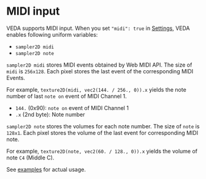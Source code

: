 # MIDI input

VEDA supports MIDI input.
When you set `"midi": true` in [Settings](/settings), VEDA enables following uniform variables:

- `sampler2D midi`
- `sampler2D note`

`sampler2D midi` stores MIDI events obtained by Web MIDI API. The size of `midi` is `256x128`. Each pixel stores the last event of the corresponding MIDI Events.

For example, `texture2D(midi, vec2(144. / 256., 0)).x` yields the note number of last `note on` event of MIDI Channel 1.

- `144.` (0x90): `note on` event of MIDI Channel 1
- `.x` (2nd byte): Note number

`sampler2D note` stores the volumes for each note number. The size of `note` is `128x1`. Each pixel stores the volume of the last event for corresponding MIDI note.

For example, `texture2D(note, vec2(60. / 128., 0)).x` yields the volume of note `C4` (Middle C).

See [examples](https://github.com/fand/veda/blob/master/examples/midi.frag) for actual usage.

